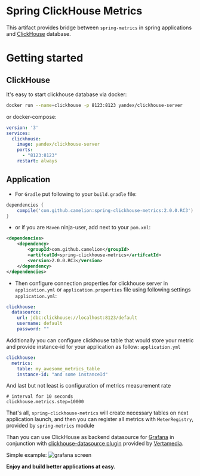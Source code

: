 # Spring ClickHouse Metrics

This artifact provides bridge between `spring-metrics` in spring applications and [ClickHouse](http://clickhouse.yandex) database.

# Getting started
## ClickHouse
It's easy to start clickhouse database via docker:
```bash
docker run --name=clickhouse -p 8123:8123 yandex/clickhouse-server
```
or docker-compose:
```yaml
version: '3'
services: 
  clickhouse:
    image: yandex/clickhouse-server
    ports:
      - "8123:8123"
    restart: always
```

## Application
- For `Gradle` put following to your `build.gradle` file:
```groovy
dependencies {
    compile('com.github.camelion:spring-clickhouse-metrics:2.0.0.RC3')
}
``` 

 - or if you are `Maven` ninja-user, add next to your `pom.xml`:
```xml
<dependencies>
    <dependency>
        <groupId>com.github.camelion</groupId>
        <artifcatId>spring-clickhouse-metrics</artifcatId>
        <version>2.0.0.RC3</version>
    </dependency>
</dependencies>
```

- Then configure connection properties for clickhouse server in `application.yml` or `application.properties` file using following settings 
`application.yml`:
```yaml
clickhouse:
  datasource:
    url: jdbc:clickhouse://localhost:8123/default
    username: default
    password: ""
```

Additionally you can configure clickhouse table that would store your metric and provide instance-id for your application as follow:
`application.yml`

```yaml
clickhouse:
  metrics:
    table: my_awesome_metrics_table
    instance-id: "and some instanceId"
```

And last but not least is configuration of metrics measurement rate
```properties
# interval for 10 seconds
clickhouse.metrics.step=10000
```

That's all, `spring-clickhouse-metrics` will create necessary tables on next application launch, and then you can register all metrics with `MeterRegistry`, provided by `spring-metrics` module

Than you can use ClickHouse as backend datasource for [Grafana](https://grafana.com) in conjunction with [clickhouse-datasource plugin](https://github.com/Vertamedia/clickhouse-grafana) provided by [Vertamedia](https://github.com/Vertamedia).

Simple example:
![grafana screen](https://github.com/Camelion/spring-clickhouse-metrics/blob/master/grafana.jpg)

**Enjoy and build better applications at easy.**